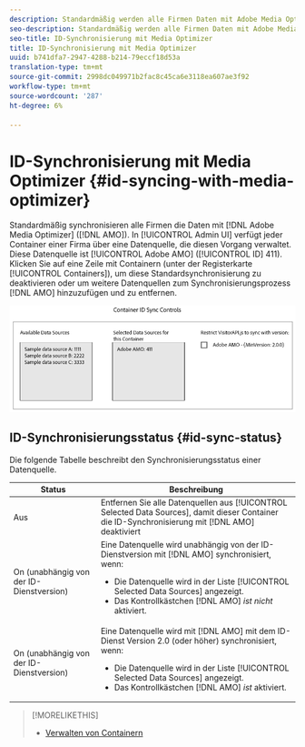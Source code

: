 ```yaml
---
description: Standardmäßig werden alle Firmen Daten mit Adobe Media Optimizer (AMO) synchronisiert. In der Admin-Benutzeroberfläche verfügt jeder Container der Firma über eine Datenquelle, die diesen Vorgang verwaltet. Diese Datenquelle ist Adobe AMO (ID 411). Klicken Sie auf eine Zeile "Container"(unter der Registerkarte "Container"), um die Standardsynchronisierung zu deaktivieren oder dem AMO-Synchronisierungsprozess andere Datenquellen hinzuzufügen und zu entfernen.
seo-description: Standardmäßig werden alle Firmen Daten mit Adobe Media Optimizer (AMO) synchronisiert. In der Admin-Benutzeroberfläche verfügt jeder Container der Firma über eine Datenquelle, die diesen Vorgang verwaltet. Diese Datenquelle ist Adobe AMO (ID 411). Klicken Sie auf eine Zeile "Container"(unter der Registerkarte "Container"), um die Standardsynchronisierung zu deaktivieren oder dem AMO-Synchronisierungsprozess andere Datenquellen hinzuzufügen und zu entfernen.
seo-title: ID-Synchronisierung mit Media Optimizer
title: ID-Synchronisierung mit Media Optimizer
uuid: b741dfa7-2947-4288-b214-79eccf18d53a
translation-type: tm+mt
source-git-commit: 2998dc049971b2fac8c45ca6e3118ea607ae3f92
workflow-type: tm+mt
source-wordcount: '287'
ht-degree: 6%

---
```



# ID-Synchronisierung mit Media Optimizer {#id-syncing-with-media-optimizer}

Standardmäßig synchronisieren alle Firmen die Daten mit [!DNL Adobe Media Optimizer] ([!DNL AMO]). In [!UICONTROL Admin UI] verfügt jeder Container einer Firma über eine Datenquelle, die diesen Vorgang verwaltet. Diese Datenquelle ist [!UICONTROL Adobe AMO] ([!UICONTROL ID] 411). Klicken Sie auf eine Zeile mit Containern (unter der Registerkarte [!UICONTROL Containers]), um diese Standardsynchronisierung zu deaktivieren oder um weitere Datenquellen zum Synchronisierungsprozess [!DNL AMO] hinzuzufügen und zu entfernen.

![](assets/id-sync.png)

## ID-Synchronisierungsstatus {#id-sync-status}

Die folgende Tabelle beschreibt den Synchronisierungsstatus einer Datenquelle.

| Status | Beschreibung |
|------ | -------- |
| Aus | Entfernen Sie alle Datenquellen aus [!UICONTROL Selected Data Sources], damit dieser Container die ID-Synchronisierung mit [!DNL AMO] deaktiviert |
| On (unabhängig von der ID-Dienstversion) | Eine Datenquelle wird unabhängig von der ID-Dienstversion mit [!DNL AMO] synchronisiert, wenn: <ul><li>Die Datenquelle wird in der Liste [!UICONTROL Selected Data Sources] angezeigt.</li><li>Das Kontrollkästchen [!DNL AMO] *ist nicht* aktiviert.</li></ul> |
| On (unabhängig von der ID-Dienstversion) | Eine Datenquelle wird mit [!DNL AMO] mit dem ID-Dienst Version 2.0 (oder höher) synchronisiert, wenn: <ul><li>Die Datenquelle wird in der Liste [!UICONTROL Selected Data Sources] angezeigt.</li><li>Das Kontrollkästchen [!DNL AMO] *ist* aktiviert.</li></ul> |

>[!MORELIKETHIS]
>
>* [Verwalten von Containern](../companies/admin-manage-containers.md#task_61DB5CEECC5049DD8D059C642AC3F967)

